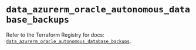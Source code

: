 # `data_azurerm_oracle_autonomous_database_backups`

Refer to the Terraform Registry for docs: [`data_azurerm_oracle_autonomous_database_backups`](https://registry.terraform.io/providers/hashicorp/azurerm/4.51.0/docs/data-sources/oracle_autonomous_database_backups).
